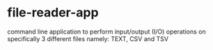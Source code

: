 # file-reader-app
command line application to perform input/output (I/O) operations on specifically 3 different files namely: TEXT, CSV and TSV
